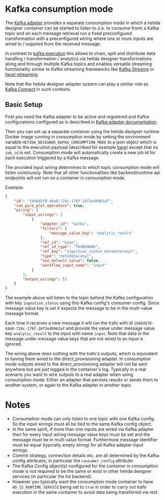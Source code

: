 # Kafka consumption mode

The [Kafka adapter](../adapter_system/kafka_adapter.md) provides a separate consumption mode in which a hetida designer container can be started to listen to (i.e. to consume from) a Kafka topic and on each message retrieval run a fixed preconfigured transformation with a preconfigured wiring where one or more inputs are wired to / supplied from the received message.

In contrast to [kafka execution](./execution_via_kafka.md) this allows to chain, split and distribute data handling / transformation / analytics via hetida designer transformations along and through multiple Kafka topics and enables versatile streaming functionality similar to Kafka streaming frameworks like [Kafka Streams](https://kafka.apache.org/documentation/streams/) or [faust-streaming](https://github.com/faust-streaming/faust).

Note that the hetida designer adapter system can play a similar role as [Kafka Connect](https://docs.confluent.io/platform/current/connect/index.html) in such contexts.


## Basic Setup
First you need the Kafka adapter to be active and registered and Kafka configurations configured as is described in [Kafka adapter documentation](../adapter_system/kafka_adapter.md).

Then you can set up a separate container using the hetida designer runtime Docker image running in consumption mode by setting the environment variable `HETIDA_DESIGNER_KAFKA_CONSUMPTION_MODE` to a json object which is equal to the execution payload (described for example [here](./running_transformation_revisions.md)) except that no `job_id` is set. Consumption mode will automatically create a new job id for each execution triggered by a Kafka message.

The provided input wiring determines to which topic consumption mode will listen continuosly. Note that all other functionalities like backend/runtime api endpoints will not run on a container in consumption mode.

Example:
```json
{
	"id": "1946d5f8-44a8-724c-176f-16f3e49963af",
	"run_pure_plot_operators": true,
	"wiring": {
		"input_wirings": [
			{
				"adapter_id": "kafka",
				"filters": {
					"message_value_key": "analytic_result"
				},
				"ref_id": "base",
				"ref_id_type": "THINGNODE",
				"ref_key": "ingestion_status_metadata(any)",
				"type": "metadata(any)",
				"use_default_value": false,
				"workflow_input_name": "input"
			}
		],
		"output_wirings": []
	}
}
```

The example above will listen to the topic behind the Kafka configuration with key `ingestion_status` using this Kafka config's consumer config. Since message value key is set it expects the message to be in the multi-value message format.

Each time it receives a new message it will run the trafo with id `1946d5f8-44a8-724c-176f-16f3e49963af` and provide the value under message value key `analytic_result` to the input with name `input`. Note that data in the message under message value keys that are not wired to an input is ignored.

The wiring above does nothing with the trafo's outputs, which is equivalent to having them wired to the direct_provisioning adapter. In consumption mode outputs wired to the direct_provisioning adapter will not be sent anywhere but are just logged in the container's log. Typically in a real scenario you want to wire outputs to a real adapter when using consumption mode: Either an adapter that persists results or sends them to another system, or again to the Kafka adapter in another topic.


# Notes
* Consumption mode can only listen to one topic with one Kafka config. So the input wirings must all be tied to the same Kafka config object.
* In the same spirit, if more than one inputs are wired via Kafka adapter then for every input wiring message value keys must be set and the message must be in multi value format. Furthermore message identifier must be equal (typcially empty string) for all Kafka adapter input wirings.
* Commit strategy, connection details etc. are all determined by the Kafka config attributes, in particular the `consumer_config` attribute.
* The Kafka Config object(s) configured for the container in consumption mode is not required to be the same or exist in other hetida designer services (in particular the hd backend).
* However you typically want the consumption mode container to have `HD_IS_RUNTIME_SERVICE` being set to `true` in order to carry out trafo execution in the same container to avoid data being transferred via rest.